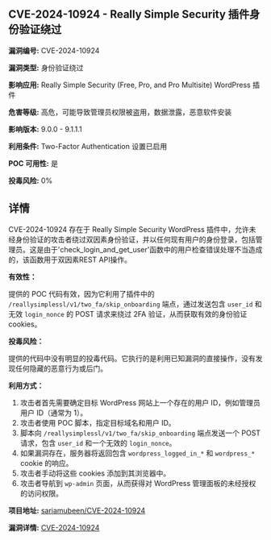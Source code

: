## CVE-2024-10924 - Really Simple Security 插件身份验证绕过

**漏洞编号:** CVE-2024-10924

**漏洞类型:** 身份验证绕过

**影响应用:** Really Simple Security (Free, Pro, and Pro Multisite) WordPress 插件

**危害等级:** 高危，可能导致管理员权限被盗用，数据泄露，恶意软件安装

**影响版本:** 9.0.0 - 9.1.1.1

**利用条件:** Two-Factor Authentication 设置已启用

**POC 可用性:** 是

**投毒风险:** 0%

## 详情

CVE-2024-10924 存在于 Really Simple Security WordPress 插件中，允许未经身份验证的攻击者绕过双因素身份验证，并以任何现有用户的身份登录，包括管理员。这是由于'check_login_and_get_user'函数中的用户检查错误处理不当造成的，该函数用于双因素REST API操作。

**有效性：**

提供的 POC 代码有效，因为它利用了插件中的 `/reallysimplessl/v1/two_fa/skip_onboarding` 端点，通过发送包含 `user_id` 和无效 `login_nonce` 的 POST 请求来绕过 2FA 验证，从而获取有效的身份验证 cookies。

**投毒风险：**

提供的代码中没有明显的投毒代码。它执行的是利用已知漏洞的直接操作，没有发现任何隐藏的恶意行为或后门。

**利用方式：**

1.  攻击者首先需要确定目标 WordPress 网站上一个存在的用户 ID，例如管理员用户 ID（通常为 1）。
2.  攻击者使用 POC 脚本，指定目标域名和用户 ID。
3.  脚本向 `/reallysimplessl/v1/two_fa/skip_onboarding` 端点发送一个 POST 请求，包含 `user_id` 和一个无效的 `login_nonce`。
4.  如果漏洞存在，服务器将返回包含 `wordpress_logged_in_*` 和 `wordpress_*` cookie 的响应。
5.  攻击者手动将这些 cookies 添加到其浏览器中。
6.  攻击者导航到 `wp-admin` 页面，从而获得对 WordPress 管理面板的未经授权的访问权限。

**项目地址:** [sariamubeen/CVE-2024-10924](https://github.com/sariamubeen/CVE-2024-10924)

**漏洞详情:** [CVE-2024-10924](https://nvd.nist.gov/vuln/detail/CVE-2024-10924)